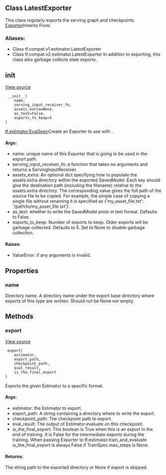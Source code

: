 ## Class LatestExporter
This class regularly exports the serving graph and checkpoints.
[Exporter](https://tensorflow.google.cn/api_docs/python/tf/estimator/Exporter)Inherits From: 

### Aliases:
- Class tf.compat.v1.estimator.LatestExporter
- Class tf.compat.v2.estimator.LatestExporter
In addition to exporting, this class also garbage collects stale exports.
## __init__
[View source](https://github.com/tensorflow/estimator/tree/master/tensorflow_estimator/python/estimator/exporter.py)


```
 __init__(
    name,
    serving_input_receiver_fn,
    assets_extra=None,
    as_text=False,
    exports_to_keep=5
)
```
[tf.estimator.EvalSpec](https://tensorflow.google.cn/api_docs/python/tf/estimator/EvalSpec)Create an Exporter to use with .

#### Args:
- name: unique name of this Exporter that is going to be used in the export path.
- serving_input_receiver_fn: a function that takes no arguments and returns a ServingInputReceiver.
- assets_extra: An optional dict specifying how to populate the assets.extra directory within the exported SavedModel. Each key should give the destination path (including the filename) relative to the assets.extra directory. The corresponding value gives the full path of the source file to be copied. For example, the simple case of copying a single file without renaming it is specified as {'my_asset_file.txt': '/path/to/my_asset_file.txt'}.
- as_text: whether to write the SavedModel proto in text format. Defaults to False.
- exports_to_keep: Number of exports to keep. Older exports will be garbage-collected. Defaults to 5. Set to None to disable garbage collection.
#### Raises:
- ValueError: if any arguments is invalid.
## Properties
### name
Directory name.
A directory name under the export base directory where exports of this type are written. Should not be None nor empty.
## Methods
### export
[View source](https://github.com/tensorflow/estimator/tree/master/tensorflow_estimator/python/estimator/exporter.py)


```
 export(
    estimator,
    export_path,
    checkpoint_path,
    eval_result,
    is_the_final_export
)
```
Exports the given Estimator to a specific format.
#### Args:
- estimator: the Estimator to export.
- export_path: A string containing a directory where to write the export.
- checkpoint_path: The checkpoint path to export.
- eval_result: The output of Estimator.evaluate on this checkpoint.
- is_the_final_export: This boolean is True when this is an export in the end of training. It is False for the intermediate exports during the training. When passing Exporter to tf.estimator.train_and_evaluate is_the_final_export is always False if TrainSpec.max_steps is None.
#### Returns:
The string path to the exported directory or None if export is skipped.
